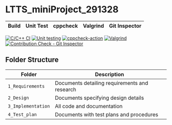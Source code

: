 # LTTS_miniProject_291328

|Build      |   Unit Test     |    cppcheck    |    Valgrind  |  Git Inspector|
|--------------|--------------|--------------|--------------|--------------|

[![C/C++ CI](https://github.com/ShwetaGuptaa/LTTS_miniProject_291328/actions/workflows/c-build.yml/badge.svg)](https://github.com/ShwetaGuptaa/LTTS_miniProject_291328/actions/workflows/c-build.yml)
[![Unit testing](https://github.com/ShwetaGuptaa/LTTS_miniProject_291328/actions/workflows/unit-test.yml/badge.svg)](https://github.com/ShwetaGuptaa/LTTS_miniProject_291328/actions/workflows/unit-test.yml)
[![cppcheck-action](https://github.com/ShwetaGuptaa/LTTS_miniProject_291328/actions/workflows/cppcheck.yml/badge.svg)](https://github.com/ShwetaGuptaa/LTTS_miniProject_291328/actions/workflows/cppcheck.yml)
[![Valgrind](https://github.com/ShwetaGuptaa/LTTS_miniProject_291328/actions/workflows/Valgrind.yml/badge.svg)](https://github.com/ShwetaGuptaa/LTTS_miniProject_291328/actions/workflows/Valgrind.yml)
[![Contribution Check - Git Inspector](https://github.com/ShwetaGuptaa/LTTS_miniProject_291328/actions/workflows/gitinspector.yml/badge.svg)](https://github.com/ShwetaGuptaa/LTTS_miniProject_291328/actions/workflows/gitinspector.yml)

## Folder Structure
Folder             | Description
-------------------| -----------------------------------------
`1_Requirements`   | Documents detailing requirements and research
`2_Design`         | Documents specifying design details
`3_Implementation` | All code and documentation
`4_Test_plan`      | Documents with test plans and procedures
